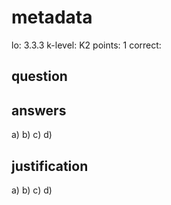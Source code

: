 # metadata
lo: 3.3.3
k-level: K2
points: 1
correct:

## question


## answers
a)
b)
c)
d)

## justification
a)
b)
c)
d)

